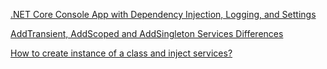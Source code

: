 [.NET Core Console App with Dependency Injection, Logging, and Settings](https://www.youtube.com/watch?v=GAOCe-2nXqc)

[AddTransient, AddScoped and AddSingleton Services Differences](https://stackoverflow.com/questions/38138100/addtransient-addscoped-and-addsingleton-services-differences)

[How to create instance of a class and inject services?](https://stackoverflow.com/questions/34744929/how-to-create-instance-of-a-class-and-inject-services)
